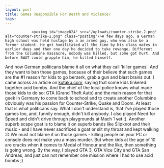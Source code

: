 ```yaml
---
layout: post
title: Games Responsible For Death and Violence?
tags:
---
```



                <p><img id="image824" src="/uploads/counter-strike-2.png" alt="counter-strike-2.png" class="postimg"/>A few days ago, a German high school was held hostage by a an armed guy, who was also be a former student. He got humilitated all the time by his class mates in earlier days and then one day he decided to take revenge. Different from the Columbine massacre, nobody was killed, but some got hurt. And before SWAT could grapple him, he killed himself.
And now German politicans blame it all on what they call 'killer games'. And they want to ban those games, because of their believe that such games are the #1 reason for kids to go berzerk, grab a gun and blast brains out.
I came across an article on <a href="http://www.kotaku.com/gaming/skowhegan/-skowhegan-detective-217875.php">kotaku.com</a>, saying that some kids tinkered together acid bombs. And the chief of the local police knows what made those kids to do so: GTA (Grand Theft Auto) and the main reason for that geek in Germany to come back to school and to create another Columbine obviously was his passion for Counter-Strike, Quake and Doom. At least that is what politicans say.
What I don't understand is, that I've played those games too, and, funnily enough, didn't kill anybody. I also played Need for Speed and didn't drive through playgrounds at Mach 1 <span style="text-decoration: line-through;">yet</span> ;). Another superb scape goat is to blame it on superb bands like Slipknot and their music - and I have never sacrificed a goat or slit my throat and kept walking :D
We must not blame it on those games - killing people on your PC or console does not make you a mass murder. But when kids at the age of 10 are cracks when it comes to Medal of Honour and the like, then something is going wrong.
By the way, I played GTA 3, GTA Vice City and GTA San Andreas, and just can not remember one mission where I had to use acid bombs ;)</p>
